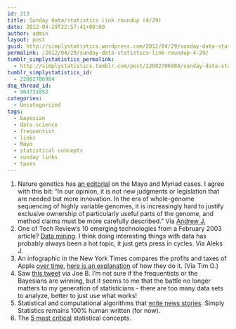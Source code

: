 ```yaml
---
id: 213
title: Sunday data/statistics link roundup (4/29)
date: 2012-04-29T22:57:41+00:00
author: admin
layout: post
guid: http://simplystatistics.wordpress.com/2012/04/29/sunday-data-statistics-link-roundup-4-29
permalink: /2012/04/29/sunday-data-statistics-link-roundup-4-29/
tumblr_simplystatistics_permalink:
  - http://simplystatistics.tumblr.com/post/22082706984/sunday-data-statistics-link-roundup-4-29
tumblr_simplystatistics_id:
  - 22082706984
dsq_thread_id:
  - 964731852
categories:
  - Uncategorized
tags:
  - bayesian
  - data science
  - frequentist
  - links
  - Mayo
  - statistical concepts
  - sunday links
  - taxes
---
```

  1. Nature genetics has <a href="http://www.nature.com/ng/journal/v44/n5/full/ng.2264.html" target="_blank">an editorial</a> on the Mayo and Myriad cases. I agree with this bit: &#8220;<span>In our opinion, it is not new judgments or legislation that are needed but more innovation. In the era of whole-genome sequencing of highly variable genomes, it is increasingly hard to justify exclusive ownership of particularly useful parts of the genome, and method claims must be more carefully described.&#8221; Via <a href="http://www.biostat.jhsph.edu/~ajaffe/" target="_blank">Andrew J.</a></span>
  2. One of Tech Review&#8217;s 10 emerging technologies from a February 2003 article? <a href="http://www.technologyreview.com/InfoTech/12256/" target="_blank">Data mining</a>. I think doing interesting things with data has probably always been a hot topic, it just gets press in cycles. Via Aleks J. 
  3. An infographic in the New York Times compares the profits and taxes of Apple <a href="http://www.nytimes.com/imagepages/2012/04/29/technology/29appletax-hp-graphic.html?ref=business" target="_blank">over time</a>, <a href="http://www.nytimes.com/2012/04/29/business/apples-tax-strategy-aims-at-low-tax-states-and-nations.html?_r=1&hp" target="_blank">here is an explanation</a> of how they do it. (Via Tim O.)
  4. Saw <a href="https://twitter.com/#!/fivethirtyeight/status/192683954510364672" target="_blank">this tweet</a> via Joe B. I&#8217;m not sure if the frequentists or the Bayesians are winning, but it seems to me that the battle no longer matters to my generation of statisticians - there are too many data sets to analyze, better to just use what works!
  5. Statistical and computational algorithms that <a href="http://www.wired.com/gadgetlab/2012/04/can-an-algorithm-write-a-better-news-story-than-a-human-reporter/" target="_blank">write news stories</a>. Simply Statistics remains 100% human written (for now). 
  6. The <a href="http://simplystatistics.tumblr.com/post/12076163379/the-5-most-critical-statistical-concepts" target="_blank">5 most critical</a> statistical concepts. 